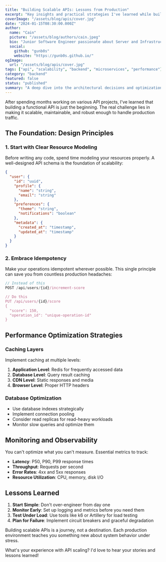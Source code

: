```yaml
---
title: "Building Scalable APIs: Lessons from Production"
excerpt: "Key insights and practical strategies I've learned while building and scaling APIs in production environments."
coverImage: "/assets/blog/apis/cover.jpg"
date: "2024-01-15T08:30:00.000Z"
author:
  name: "Cain"
  picture: "/assets/blog/authors/cain.jpeg"
  bio: "Junior Software Engineer passionate about Server and Infrastructure Engineering"
  social:
    github: "gunb0s"
    website: "https://gunb0s.github.io/"
ogImage:
  url: "/assets/blog/apis/cover.jpg"
tags: ["api", "scalability", "backend", "microservices", "performance"]
category: "backend"
featured: false
status: "published"
summary: "A deep dive into the architectural decisions and optimization techniques that make APIs truly scalable."
---
```


After spending months working on various API projects, I've learned that building a functional API is just the beginning. The real challenge lies in making it scalable, maintainable, and robust enough to handle production traffic.

## The Foundation: Design Principles

### 1. Start with Clear Resource Modeling

Before writing any code, spend time modeling your resources properly. A well-designed API schema is the foundation of scalability:

```json
{
  "user": {
    "id": "uuid",
    "profile": {
      "name": "string",
      "email": "string"
    },
    "preferences": {
      "theme": "string",
      "notifications": "boolean"
    },
    "metadata": {
      "created_at": "timestamp",
      "updated_at": "timestamp"
    }
  }
}
```

### 2. Embrace Idempotency

Make your operations idempotent wherever possible. This single principle can save you from countless production headaches:

```javascript
// Instead of this
POST /api/users/{id}/increment-score

// Do this
PUT /api/users/{id}/score
{
  "score": 150,
  "operation_id": "unique-operation-id"
}
```

## Performance Optimization Strategies

### Caching Layers

Implement caching at multiple levels:

1. **Application Level**: Redis for frequently accessed data
2. **Database Level**: Query result caching
3. **CDN Level**: Static responses and media
4. **Browser Level**: Proper HTTP headers

### Database Optimization

- Use database indexes strategically
- Implement connection pooling
- Consider read replicas for read-heavy workloads
- Monitor slow queries and optimize them

## Monitoring and Observability

You can't optimize what you can't measure. Essential metrics to track:

- **Latency**: P50, P90, P99 response times
- **Throughput**: Requests per second
- **Error Rates**: 4xx and 5xx responses
- **Resource Utilization**: CPU, memory, disk I/O

## Lessons Learned

1. **Start Simple**: Don't over-engineer from day one
2. **Monitor Early**: Set up logging and metrics before you need them
3. **Test Under Load**: Use tools like k6 or Artillery for load testing
4. **Plan for Failure**: Implement circuit breakers and graceful degradation

Building scalable APIs is a journey, not a destination. Each production environment teaches you something new about system behavior under stress.

What's your experience with API scaling? I'd love to hear your stories and lessons learned!
